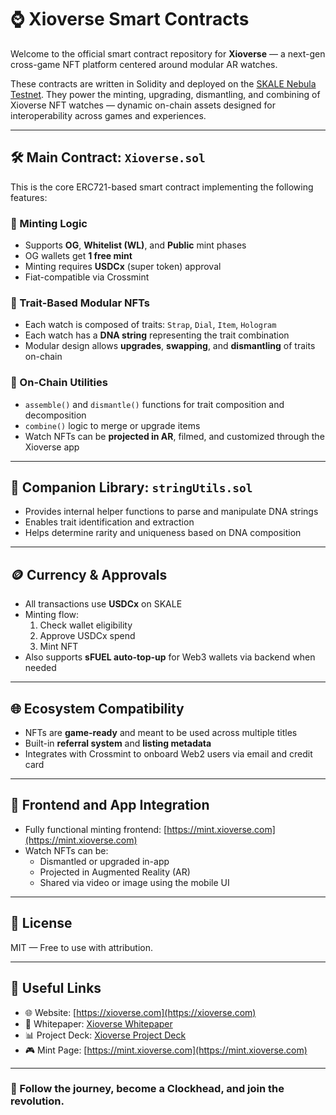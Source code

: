 # ⌚ Xioverse Smart Contracts

Welcome to the official smart contract repository for **Xioverse** — a next-gen cross-game NFT platform centered around modular AR watches.

These contracts are written in Solidity and deployed on the [SKALE Nebula Testnet](https://skale.space). They power the minting, upgrading, dismantling, and combining of Xioverse NFT watches — dynamic on-chain assets designed for interoperability across games and experiences.

---

## 🛠️ Main Contract: `Xioverse.sol`

This is the core ERC721-based smart contract implementing the following features:

### 🔹 Minting Logic
- Supports **OG**, **Whitelist (WL)**, and **Public** mint phases
- OG wallets get **1 free mint**
- Minting requires **USDCx** (super token) approval
- Fiat-compatible via Crossmint

### 🔹 Trait-Based Modular NFTs
- Each watch is composed of traits: `Strap`, `Dial`, `Item`, `Hologram`
- Each watch has a **DNA string** representing the trait combination
- Modular design allows **upgrades**, **swapping**, and **dismantling** of traits on-chain

### 🔹 On-Chain Utilities
- `assemble()` and `dismantle()` functions for trait composition and decomposition
- `combine()` logic to merge or upgrade items
- Watch NFTs can be **projected in AR**, filmed, and customized through the Xioverse app

---

## 🔧 Companion Library: `stringUtils.sol`

- Provides internal helper functions to parse and manipulate DNA strings
- Enables trait identification and extraction
- Helps determine rarity and uniqueness based on DNA composition

---

## 🪙 Currency & Approvals

- All transactions use **USDCx** on SKALE
- Minting flow:
  1. Check wallet eligibility
  2. Approve USDCx spend
  3. Mint NFT
- Also supports **sFUEL auto-top-up** for Web3 wallets via backend when needed

---

## 🌐 Ecosystem Compatibility

- NFTs are **game-ready** and meant to be used across multiple titles
- Built-in **referral system** and **listing metadata**
- Integrates with Crossmint to onboard Web2 users via email and credit card

---

## 📲 Frontend and App Integration

- Fully functional minting frontend: [https://mint.xioverse.com](https://mint.xioverse.com)
- Watch NFTs can be:
  - Dismantled or upgraded in-app
  - Projected in Augmented Reality (AR)
  - Shared via video or image using the mobile UI

---

## 📄 License

MIT — Free to use with attribution.

---

## 🔗 Useful Links

- 🌐 Website: [https://xioverse.com](https://xioverse.com)
- 📖 Whitepaper: [Xioverse Whitepaper](https://xioverse.com/wp-content/uploads/2024/04/Xioverse-Whitepaper.pdf)
- 📊 Project Deck: [Xioverse Project Deck](https://xioverse.com/wp-content/uploads/2024/01/Xioverse-Deck.pdf)
- 🎮 Mint Page: [https://mint.xioverse.com](https://mint.xioverse.com)

---

### 🚀 Follow the journey, become a Clockhead, and join the revolution.
